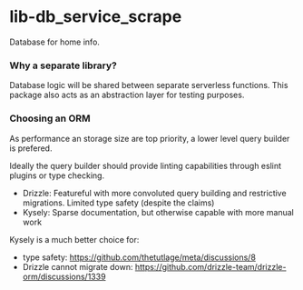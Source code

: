 # lib-db_service_scrape
Database for home info.

### Why a separate library?
Database logic will be shared between separate serverless functions. This package also acts as an abstraction layer for testing purposes.

### Choosing an ORM
As performance an storage size are top priority, a lower level query builder is prefered.

Ideally the query builder should provide linting capabilities through eslint plugins or type checking.

  - Drizzle: Featureful with more convoluted query building and restrictive migrations. Limited type safety (despite the claims)
  - Kysely: Sparse documentation, but otherwise capable with more manual work

Kysely is a much better choice for:
  - type safety: https://github.com/thetutlage/meta/discussions/8
  - Drizzle cannot migrate down: https://github.com/drizzle-team/drizzle-orm/discussions/1339
